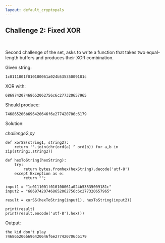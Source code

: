 ```yaml
---
layout: default_cryptopals
---
```


## Challenge 2: Fixed XOR
<br>

Second challenge of the set, asks to write a function that takes two equal-length buffers and produces their XOR combination.

Given string:
```
1c0111001f010100061a024b53535009181c
```
XOR with:
```
686974207468652062756c6c277320657965
```
Should produce:
```
746865206b696420646f6e277420706c6179
```

Solution:

_challenge2.py_
```
def xorSS(string1, string2):
    return ''.join(chr(ord(a) ^ ord(b)) for a,b in zip(string1,string2))

def hexToString(hexString):
    try:
        return bytes.fromhex(hexString).decode('utf-8')
    except Exception as e:
        return "";

input1 = "1c0111001f010100061a024b53535009181c"
input2 = "686974207468652062756c6c277320657965"

result = xorSS(hexToString(input1), hexToString(input2))

print(result)
print(result.encode('utf-8').hex())

```

Output:
```
the kid don't play
746865206b696420646f6e277420706c6179
```
